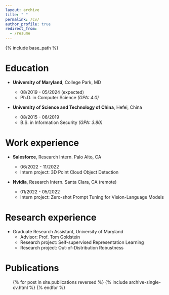 ```yaml
---
layout: archive
title: " "
permalink: /cv/
author_profile: true
redirect_from:
  - /resume
---
```


{% include base_path %}

Education
======

* **University of Maryland**, College Park, MD
  * 08/2019 - 05/2024 (expected)
  * Ph.D. in Computer Science *(GPA: 4.0)*


* **University of Science and Technology of China**, Hefei, China
  * 08/2015 - 06/2019
  * B.S. in Information Security *(GPA: 3.80)*


Work experience
======
* **Salesforce**, Research Intern. Palo Alto, CA
  * 06/2022 - 11/2022
  * Intern project: 3D Point Cloud Object Detection

* **Nvidia**, Research Intern. Santa Clara, CA (remote)
  * 01/2022 - 05/2022
  * Intern project: Zero-shot Prompt Tuning for Vision-Language Models
  
Research experience
======
* Graduate Research Assistant, University of Maryland
  * Advisor: Prof. Tom Goldstein
  * Research project: Self-supervised Representation Learning
  * Research project: Out-of-Distribution Robustness


Publications
======
  <ul>{% for post in site.publications reversed %}
    {% include archive-single-cv.html %}
  {% endfor %}</ul>
  
<!-- Talks
======
  <ul>{% for post in site.talks %}
    {% include archive-single-talk-cv.html %}
  {% endfor %}</ul>
  
Teaching
======
  <ul>{% for post in site.teaching %}
    {% include archive-single-cv.html %}
  {% endfor %}</ul>
  
Service and leadership
======
* Currently signed in to 43 different slack teams -->
